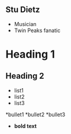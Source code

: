## Stu Dietz

- Musician
- Twin Peaks fanatic




# Heading 1

## Heading 2

- list1
- list2
- list3

*bullet1
*bullet2
*bullet3

- **bold text**
